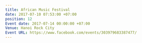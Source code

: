 ```yaml
---
title: African Music Festival
date: 2017-07-10 07:53:00 +07:00
position: 12
Event date: 2017-07-14 00:00:00 +07:00
Venue: Hanoi Rock City
Event URL: https://www.facebook.com/events/303979683387477/
---
```



